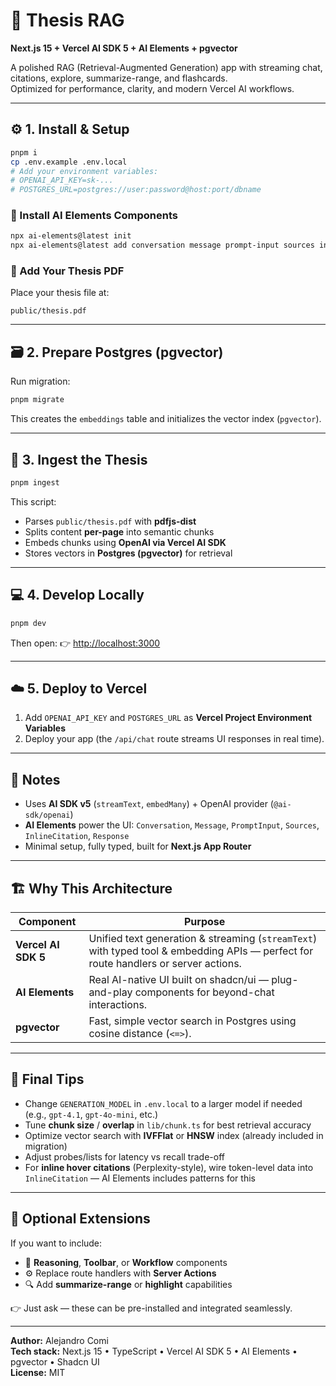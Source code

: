 # 🧠 Thesis RAG  
**Next.js 15 + Vercel AI SDK 5 + AI Elements + pgvector**

A polished RAG (Retrieval-Augmented Generation) app with streaming chat, citations, explore, summarize-range, and flashcards.  
Optimized for performance, clarity, and modern Vercel AI workflows.

---

## ⚙️ 1. Install & Setup

```bash
pnpm i
cp .env.example .env.local
# Add your environment variables:
# OPENAI_API_KEY=sk-...
# POSTGRES_URL=postgres://user:password@host:port/dbname
```

### 🧩 Install AI Elements Components
```bash
npx ai-elements@latest init
npx ai-elements@latest add conversation message prompt-input sources inline-citation response
```

### 📄 Add Your Thesis PDF
Place your thesis file at:
```
public/thesis.pdf
```

---

## 🗃️ 2. Prepare Postgres (pgvector)

Run migration:
```bash
pnpm migrate
```

This creates the `embeddings` table and initializes the vector index (`pgvector`).

---

## 🧠 3. Ingest the Thesis

```bash
pnpm ingest
```

This script:
- Parses `public/thesis.pdf` with **pdfjs-dist**  
- Splits content **per-page** into semantic chunks  
- Embeds chunks using **OpenAI via Vercel AI SDK**  
- Stores vectors in **Postgres (pgvector)** for retrieval

---

## 💻 4. Develop Locally

```bash
pnpm dev
```

Then open:
👉 [http://localhost:3000](http://localhost:3000)

---

## ☁️ 5. Deploy to Vercel

1. Add `OPENAI_API_KEY` and `POSTGRES_URL` as **Vercel Project Environment Variables**  
2. Deploy your app (the `/api/chat` route streams UI responses in real time).

---

## 🧩 Notes

- Uses **AI SDK v5** (`streamText`, `embedMany`) + OpenAI provider (`@ai-sdk/openai`)  
- **AI Elements** power the UI: `Conversation`, `Message`, `PromptInput`, `Sources`, `InlineCitation`, `Response`  
- Minimal setup, fully typed, built for **Next.js App Router**  

---

## 🏗️ Why This Architecture

| Component | Purpose |
|------------|----------|
| **Vercel AI SDK 5** | Unified text generation & streaming (`streamText`) with typed tool & embedding APIs — perfect for route handlers or server actions. |
| **AI Elements** | Real AI-native UI built on shadcn/ui — plug-and-play components for beyond-chat interactions. |
| **pgvector** | Fast, simple vector search in Postgres using cosine distance (`<=>`). |

---

## 🧭 Final Tips

- Change `GENERATION_MODEL` in `.env.local` to a larger model if needed (e.g., `gpt-4.1`, `gpt-4o-mini`, etc.)  
- Tune **chunk size** / **overlap** in `lib/chunk.ts` for best retrieval accuracy  
- Optimize vector search with **IVFFlat** or **HNSW** index (already included in migration)  
- Adjust probes/lists for latency vs recall trade-off  
- For **inline hover citations** (Perplexity-style), wire token-level data into `InlineCitation` — AI Elements includes patterns for this  

---

## 🧰 Optional Extensions

If you want to include:
- 🧩 **Reasoning**, **Toolbar**, or **Workflow** components  
- ⚙️ Replace route handlers with **Server Actions**  
- 🔍 Add **summarize-range** or **highlight** capabilities  

👉 Just ask — these can be pre-installed and integrated seamlessly.

---

**Author:** Alejandro Comi  
**Tech stack:** Next.js 15 • TypeScript • Vercel AI SDK 5 • AI Elements • pgvector • Shadcn UI  
**License:** MIT
